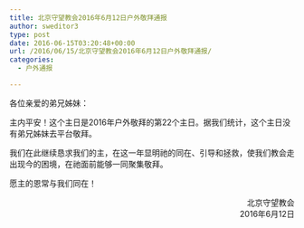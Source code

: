 ```yaml
---
title: 北京守望教会2016年6月12日户外敬拜通报
author: sweditor3
type: post
date: 2016-06-15T03:20:48+00:00
url: /2016/06/15/北京守望教会2016年6月12日户外敬拜通报/
categories:
  - 户外通报

---
```

各位亲爱的弟兄姊妹：

<p style="text-align: left;">
  主内平安！这个主日是2016年户外敬拜的第22个主日。据我们统计，这个主日没有弟兄姊妹去平台敬拜。
</p>

<p style="text-align: left;">
  我们在此继续恳求我们的主，在这一年显明祂的同在、引导和拯救，使我们教会走出现今的困境，在祂面前能够一同聚集敬拜。
</p>

愿主的恩常与我们同在！

<p style="text-align: right;">
  北京守望教会<br /> 2016年6月12日
</p>